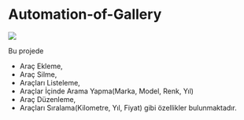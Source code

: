 # Automation-of-Gallery

![](http://www.semihunal.com.tr/wp-content/uploads/2018/10/galeriotomasyonu.png)


Bu projede

- Araç Ekleme,
- Araç Silme,
- Araçları Listeleme,
- Araçlar İçinde Arama Yapma(Marka, Model, Renk, Yıl)
- Araç Düzenleme,
- Araçları Sıralama(Kilometre, Yıl, Fiyat)
gibi özellikler bulunmaktadır.
